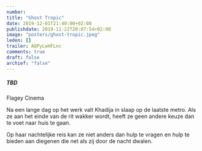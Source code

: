 ```yaml
---
number: 
title: "Ghost Tropic"
date: 2019-12-01T21:40:00+02:00
publishdate: 2019-11-22T20:07:54+02:00
image: "posters/ghost-tropic.jpeg"
leden: []
trailer: AQPyLwHFLnc
comments: true
draft: false
archief: "false"
---
```


##### TBD

Flagey Cinema

Na een lange dag op het werk valt Khadija in slaap op de laatste metro. Als ze
aan het einde van de rit wakker wordt, heeft ze geen andere keuze dan te voet
naar huis te gaan.
<!--more-->
Op haar nachtelijke reis kan ze niet anders dan hulp te
vragen en hulp te bieden aan diegenen die net als zij door de nacht dwalen.
